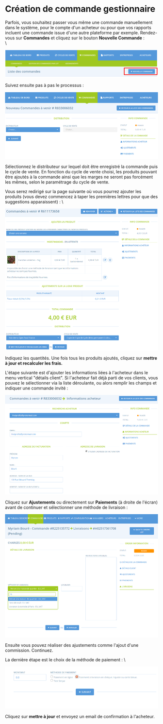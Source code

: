 # Création de commande gestionnaire

Parfois, vous souhaitez passer vous même une commande manuellement dans le système, pour le compte d'un acheteur ou pour que vos rapports incluent une commande issue d'une autre plateforme par exemple. Rendez-vous sur **Commandes** et cliquez sur le bouton **Nouvelle Commande** : \
\


![](<../../.gitbook/assets/image (49).png>)

Suivez ensuite pas à pas le processus :&#x20;

![](<../../.gitbook/assets/image (90) (1).png>)

Sélectionnez le distributeur sur lequel doit être enregistré la commande puis le cycle de vente. En fonction du cycle de vente choisi, les produits pouvant être ajoutés à la commande ainsi que les marges ne seront pas forcément les mêmes, selon le paramétrage du cycle de vente.&#x20;

Vous serez redirigé sur la page suivante où vous pourrez ajouter les produits (vous devez commencez à taper les premières lettres pour que des suggestions apparaissent) : \


![](<../../.gitbook/assets/image (69) (1).png>)

Indiquez les quantités. Une fois tous les produits ajoutés, cliquez sur **mettre à jour et recalculer les frais.**

L'étape suivante est d'ajouter les informations liées à l'acheteur dans le menu vertical "détails client". Si l'acheteur fait déjà parti de vos clients, vous pouvez le sélectionner via la liste déroulante, ou alors remplir les champs et indiquer une commande invité :&#x20;

![](<../../.gitbook/assets/image (38).png>)

Cliquez sur **Ajustements** ou directement sur **Paiements** (à droite de l'écran) avant de continuer et sélectionner une méthode de livraison :&#x20;

![](<../../.gitbook/assets/image (63).png>)

Ensuite vous pouvez réaliser des ajustements comme l'ajout d'une commission. Continuez.

La dernière étape est le choix de la méthode de paiement : \


![](<../../.gitbook/assets/image (50).png>)

Cliquez sur **mettre à jour** et envoyez un email de confirmation à l'acheteur.
